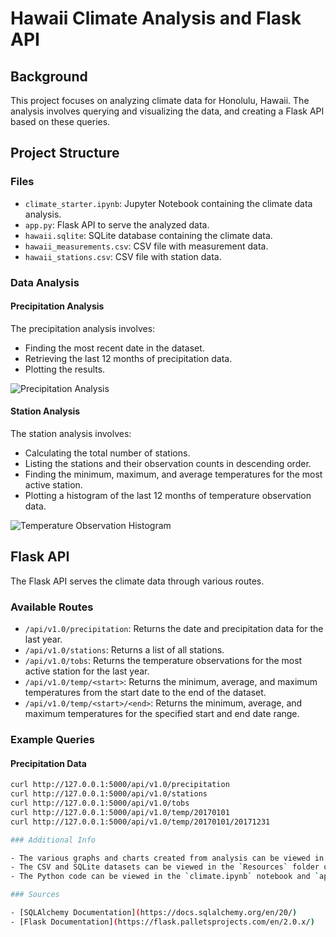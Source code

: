 # Hawaii Climate Analysis and Flask API

## Background

This project focuses on analyzing climate data for Honolulu, Hawaii. The analysis involves querying and visualizing the data, and creating a Flask API based on these queries.

## Project Structure

### Files

- `climate_starter.ipynb`: Jupyter Notebook containing the climate data analysis.
- `app.py`: Flask API to serve the analyzed data.
- `hawaii.sqlite`: SQLite database containing the climate data.
- `hawaii_measurements.csv`: CSV file with measurement data.
- `hawaii_stations.csv`: CSV file with station data.

### Data Analysis

#### Precipitation Analysis

The precipitation analysis involves:
- Finding the most recent date in the dataset.
- Retrieving the last 12 months of precipitation data.
- Plotting the results.

![Precipitation Analysis](graph_visuals/precipitation_analysis.png)

#### Station Analysis

The station analysis involves:
- Calculating the total number of stations.
- Listing the stations and their observation counts in descending order.
- Finding the minimum, maximum, and average temperatures for the most active station.
- Plotting a histogram of the last 12 months of temperature observation data.

![Temperature Observation Histogram](graph_visuals/temperature_observation_histogram.png)

## Flask API

The Flask API serves the climate data through various routes.

### Available Routes

- `/api/v1.0/precipitation`: Returns the date and precipitation data for the last year.
- `/api/v1.0/stations`: Returns a list of all stations.
- `/api/v1.0/tobs`: Returns the temperature observations for the most active station for the last year.
- `/api/v1.0/temp/<start>`: Returns the minimum, average, and maximum temperatures from the start date to the end of the dataset.
- `/api/v1.0/temp/<start>/<end>`: Returns the minimum, average, and maximum temperatures for the specified start and end date range.

### Example Queries

#### Precipitation Data

```sh
curl http://127.0.0.1:5000/api/v1.0/precipitation
curl http://127.0.0.1:5000/api/v1.0/stations
curl http://127.0.0.1:5000/api/v1.0/tobs
curl http://127.0.0.1:5000/api/v1.0/temp/20170101
curl http://127.0.0.1:5000/api/v1.0/temp/20170101/20171231

### Additional Info

- The various graphs and charts created from analysis can be viewed in the `graph_visuals` folder of this repository.
- The CSV and SQLite datasets can be viewed in the `Resources` folder of this repository.
- The Python code can be viewed in the `climate.ipynb` notebook and `app.py` script in this repository.

### Sources

- [SQLAlchemy Documentation](https://docs.sqlalchemy.org/en/20/)
- [Flask Documentation](https://flask.palletsprojects.com/en/2.0.x/)
